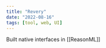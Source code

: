 ```yaml
---
title: "Revery"
date: "2022-08-16"
tags: [tool, web, UI]
---
```


Built native interfaces in [[ReasonML]]